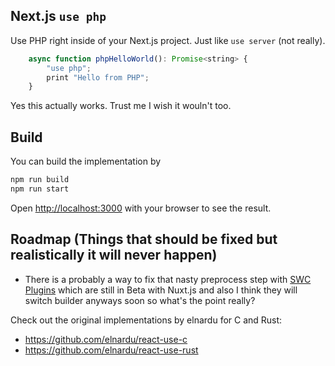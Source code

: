 ## Next.js `use php`

Use PHP right inside of your Next.js project. 
Just like `use server` (not really).

```javascript
    async function phpHelloWorld(): Promise<string> {
        "use php";
        print "Hello from PHP";
    }
```

Yes this actually works. Trust me I wish it wouln't too. 

## Build 

You can build the implementation by

```bash
npm run build
npm run start
```

Open [http://localhost:3000](http://localhost:3000) with your browser to see the result.

## Roadmap (Things that should be fixed but realistically it will never happen)

* There is a probably a way to fix that nasty preprocess step with [SWC Plugins]( https://swc.rs/docs/plugin/ecmascript/getting-started) which are still in Beta with Nuxt.js and also I think they will switch builder anyways soon so what's the point really?

Check out the original implementations by elnardu for C and Rust:

* https://github.com/elnardu/react-use-c
* https://github.com/elnardu/react-use-rust